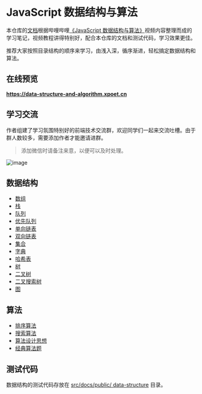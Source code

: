 # JavaScript 数据结构与算法

本仓库的[文档](https://data-structure-and-algorithm.xpoet.cn)根据哔哩哔哩[《JavaScript 数据结构与算法》](https://www.bilibili.com/video/BV1x7411L7Q7)视频内容整理而成的学习笔记，视频教程讲得特别好，配合本仓库的文档和测试代码，学习效果更佳。

推荐大家按照目录结构的顺序来学习，由浅入深，循序渐进，轻松搞定数据结构和算法。

## 在线预览

**https://data-structure-and-algorithm.xpoet.cn**

## 学习交流

作者组建了学习氛围特别好的前端技术交流群，欢迎同学们一起来交流吐槽。由于群人数较多，需要添加作者才能邀请进群。

> 添加微信时请备注来意，以便可以及时处理。

![image](https://xpoet.cn/images/fp/fp-slogan.webp)

## 数据结构

- [数组](https://data-structure-and-algorithm.xpoet.cn/data-structure/Array.html)
- [栈](https://data-structure-and-algorithm.xpoet.cn/data-structure/Stack.html)
- [队列](https://data-structure-and-algorithm.xpoet.cn/data-structure/Queue.html)
- [优先队列](https://data-structure-and-algorithm.xpoet.cn/data-structure/PriorityQueue.html)
- [单向链表](https://data-structure-and-algorithm.xpoet.cn/data-structure/LinkedList.html)
- [双向链表](https://data-structure-and-algorithm.xpoet.cn/data-structure/DoubleLinkedList.html)
- [集合](https://data-structure-and-algorithm.xpoet.cn/data-structure/Set.html)
- [字典](https://data-structure-and-algorithm.xpoet.cn/data-structure/Map.html)
- [哈希表](https://data-structure-and-algorithm.xpoet.cn/data-structure/HashTable.html)
- [树](https://data-structure-and-algorithm.xpoet.cn/data-structure/Tree.html)
- [二叉树](https://data-structure-and-algorithm.xpoet.cn/data-structure/BinaryTree.html)
- [二叉搜索树](https://data-structure-and-algorithm.xpoet.cn/data-structure/BinarySearchTree.html)
- [图](https://data-structure-and-algorithm.xpoet.cn/data-structure/Graph.html)

## 算法

- [排序算法](https://data-structure-and-algorithm.xpoet.cn/algorithm/sort.html)
- [搜索算法](https://data-structure-and-algorithm.xpoet.cn/algorithm/search.html)
- [算法设计思想](https://data-structure-and-algorithm.xpoet.cn/algorithm/idea.html)
- [经典算法题](https://data-structure-and-algorithm.xpoet.cn/algorithm/classic.html)

## 测试代码

数据结构的测试代码存放在 [src/docs/public/ data-structure](https://github.com/XPoet/js-data-structure-and-algorithm/tree/master/src/docs/public/data-structure) 目录。



